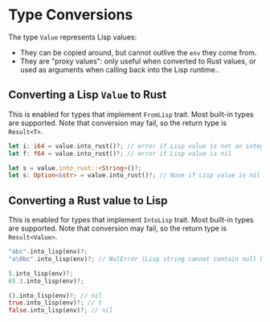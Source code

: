 # Type Conversions

The type `Value` represents Lisp values:
- They can be copied around, but cannot outlive the `env` they come from.
- They are "proxy values": only useful when converted to Rust values, or used as arguments when calling back into the Lisp runtime..

## Converting a Lisp `Value` to Rust

This is enabled for types that implement `FromLisp` trait. Most built-in types are supported. Note that conversion may fail, so the return type is `Result<T>`.

``` rust
let i: i64 = value.into_rust()?; // error if Lisp value is not an integer
let f: f64 = value.into_rust()?; // error if Lisp value is nil

let s = value.into_rust::<String>()?;
let s: Option<&str> = value.into_rust()?; // None if Lisp value is nil
```

## Converting a Rust value to Lisp

This is enabled for types that implement `IntoLisp` trait. Most built-in types are supported. Note that conversion may fail, so the return type is `Result<Value>`.

``` rust
"abc".into_lisp(env)?;
"a\0bc".into_lisp(env)?; // NulError (Lisp string cannot contain null byte)

5.into_lisp(env)?;
65.3.into_lisp(env)?;

().into_lisp(env)?; // nil
true.into_lisp(env)?; // t
false.into_lisp(env)?; // nil
```
